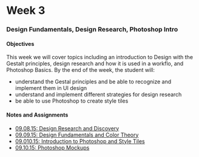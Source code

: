 # Week 3

<h3>Design Fundamentals, Design Research, Photoshop Intro</h3>
<h4>Objectives</h4>
<p>This week we will cover topics including an introduction to Design with the Gestalt principles, design research and how it is used in a workflo, and Photoshop Basics.  By the end of the week, the student will:</p>
<ul>
    <li>understand the Gestal principles and be able to recognize and implement them in UI design</li>
    <li>understand and implement different strategies for design research</li>
    <li>be able to use Photoshop to create style tiles</li>
</ul>

<h4>Notes and Assignments</h4>
<ul>
    <li>
        <a href="9.8.15-design_research">09.08.15: Design Research and Discovery</a>
    </li>
    <li>
        <a href="9.9.15-restaurant_typography">09.09.15: Design Fundamentals and Color Theory</a>
    </li>
    <li>
        <a href="9.10.15-restaurant_style_tiles">09.010.15: Introduction to Photoshop and Style Tiles</a>
    </li>
    <li>
        <a href="09.11.15-restaurant_mockups">09.10.15: Photoshop Mockups</a>
    </li>
</ul>